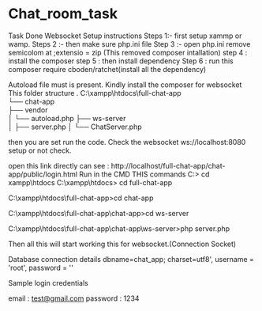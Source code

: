 # Chat_room_task
Task Done Websocket
Setup instructions
Steps 1:- first setup xammp or wamp.
Steps 2 :- then make sure php.ini file 
Step 3 :- open php.ini remove semicolom at ;extensio = zip (This removed composer intallation)
step 4 : install the composer 
step 5 : then install dependency 
Step 6 : run this composer require cboden/ratchet(install all the dependency)

Autoload file must is present.
Kindly install the  composer for websocket
This folder structure .
C:\xampp\htdocs\full-chat-app\
└── chat-app\
    ├── vendor\
    │   └── autoload.php 
    ├── ws-server\
    │   ├── server.php 
    │   └── ChatServer.php 

    

then you are set run the code.
Check the websocket 
ws://localhost:8080
setup or not check.

open this link directly can see : http://localhost/full-chat-app/chat-app/public/login.html
Run in the CMD THIS commands
C:\> cd xampp\htdocs
C:\xampp\htdocs> cd full-chat-app

C:\xampp\htdocs\full-chat-app>cd chat-app

C:\xampp\htdocs\full-chat-app\chat-app>cd ws-server

C:\xampp\htdocs\full-chat-app\chat-app\ws-server>php server.php

Then all this will start working this for websocket.(Connection Socket)



Database connection details
dbname=chat_app;
charset=utf8', 
username  = 'root', 
password = ''


Sample login credentials

email : test@gmail.com
password : 1234





